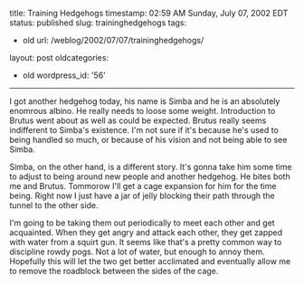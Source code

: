 title: Training Hedgehogs
timestamp: 02:59 AM Sunday, July 07, 2002 EDT
status: published
slug: traininghedgehogs
tags:
- old
url: /weblog/2002/07/07/traininghedgehogs/

layout: post
oldcategories:
- old
wordpress_id: '56'

---

I got another hedgehog today, his name is Simba and he is an absolutely enomrous albino.  He really needs to loose some weight.  Introduction to Brutus went about as well as could be expected.  Brutus really seems indifferent to Simba's existence.  I'm not sure if it's because he's used to being handled so much, or because of his vision and not being able to see Simba.

Simba, on the other hand, is a different story.  It's gonna take him some time to adjust to being around new people and another hedgehog.  He bites both me and Brutus.  Tommorow I'll get a cage expansion for him for the time being.  Right now I just have a jar of jelly blocking their path through the tunnel to the other side.

I'm going to be taking them out periodically to meet each other and get acquainted.  When they get angry and attack each other, they get zapped with water from a squirt gun.  It seems like that's a pretty common way to discipline rowdy pogs.  Not a lot of water, but enough to annoy them.  Hopefully this will let the two get better acclimated and eventually allow me to remove the roadblock between the sides of the cage.

